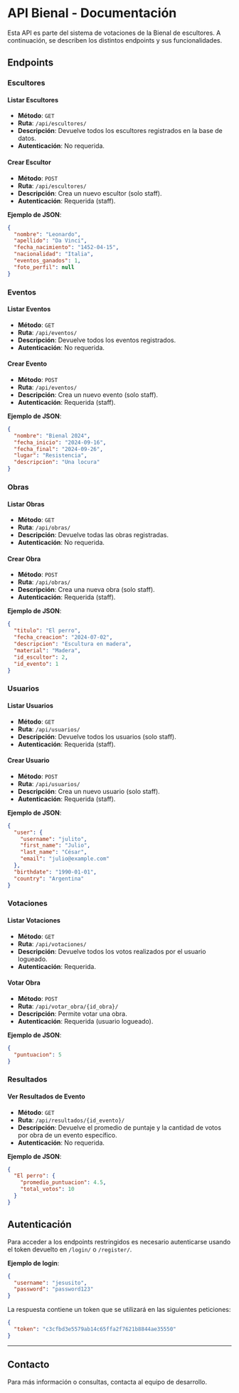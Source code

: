 # API Bienal - Documentación

Esta API es parte del sistema de votaciones de la Bienal de escultores. A continuación, se describen los distintos endpoints y sus funcionalidades.

## Endpoints

### Escultores

#### Listar Escultores
- **Método**: `GET`
- **Ruta**: `/api/escultores/`
- **Descripción**: Devuelve todos los escultores registrados en la base de datos.
- **Autenticación**: No requerida.

#### Crear Escultor
- **Método**: `POST`
- **Ruta**: `/api/escultores/`
- **Descripción**: Crea un nuevo escultor (solo staff).
- **Autenticación**: Requerida (staff).

**Ejemplo de JSON**:
```json
{
  "nombre": "Leonardo",
  "apellido": "Da Vinci",
  "fecha_nacimiento": "1452-04-15",
  "nacionalidad": "Italia",
  "eventos_ganados": 1,
  "foto_perfil": null
}
```

### Eventos

#### Listar Eventos
- **Método**: `GET`
- **Ruta**: `/api/eventos/`
- **Descripción**: Devuelve todos los eventos registrados.
- **Autenticación**: No requerida.

#### Crear Evento
- **Método**: `POST`
- **Ruta**: `/api/eventos/`
- **Descripción**: Crea un nuevo evento (solo staff).
- **Autenticación**: Requerida (staff).

**Ejemplo de JSON**:
```json
{
  "nombre": "Bienal 2024",
  "fecha_inicio": "2024-09-16",
  "fecha_final": "2024-09-26",
  "lugar": "Resistencia",
  "descripcion": "Una locura"
}
```

### Obras

#### Listar Obras
- **Método**: `GET`
- **Ruta**: `/api/obras/`
- **Descripción**: Devuelve todas las obras registradas.
- **Autenticación**: No requerida.

#### Crear Obra
- **Método**: `POST`
- **Ruta**: `/api/obras/`
- **Descripción**: Crea una nueva obra (solo staff).
- **Autenticación**: Requerida (staff).

**Ejemplo de JSON**:
```json
{
  "titulo": "El perro",
  "fecha_creacion": "2024-07-02",
  "descripcion": "Escultura en madera",
  "material": "Madera",
  "id_escultor": 2,
  "id_evento": 1
}
```

### Usuarios

#### Listar Usuarios
- **Método**: `GET`
- **Ruta**: `/api/usuarios/`
- **Descripción**: Devuelve todos los usuarios (solo staff).
- **Autenticación**: Requerida (staff).

#### Crear Usuario
- **Método**: `POST`
- **Ruta**: `/api/usuarios/`
- **Descripción**: Crea un nuevo usuario (solo staff).
- **Autenticación**: Requerida (staff).

**Ejemplo de JSON**:
```json
{
  "user": {
    "username": "julito",
    "first_name": "Julio",
    "last_name": "César",
    "email": "julio@example.com"
  },
  "birthdate": "1990-01-01",
  "country": "Argentina"
}
```

### Votaciones

#### Listar Votaciones
- **Método**: `GET`
- **Ruta**: `/api/votaciones/`
- **Descripción**: Devuelve todos los votos realizados por el usuario logueado.
- **Autenticación**: Requerida.

#### Votar Obra
- **Método**: `POST`
- **Ruta**: `/api/votar_obra/{id_obra}/`
- **Descripción**: Permite votar una obra.
- **Autenticación**: Requerida (usuario logueado).

**Ejemplo de JSON**:
```json
{
  "puntuacion": 5
}
```

### Resultados

#### Ver Resultados de Evento
- **Método**: `GET`
- **Ruta**: `/api/resultados/{id_evento}/`
- **Descripción**: Devuelve el promedio de puntaje y la cantidad de votos por obra de un evento específico.
- **Autenticación**: No requerida.

**Ejemplo de JSON**:
```json
{
  "El perro": {
    "promedio_puntuacion": 4.5,
    "total_votos": 10
  }
}
```

## Autenticación

Para acceder a los endpoints restringidos es necesario autenticarse usando el token devuelto en `/login/` o `/register/`.

**Ejemplo de login**:
```json
{
  "username": "jesusito",
  "password": "password123"
}
```

La respuesta contiene un token que se utilizará en las siguientes peticiones:
```json
{
  "token": "c3cfbd3e5579ab14c65ffa2f7621b8844ae35550"
}
```

---

## Contacto

Para más información o consultas, contacta al equipo de desarrollo.

